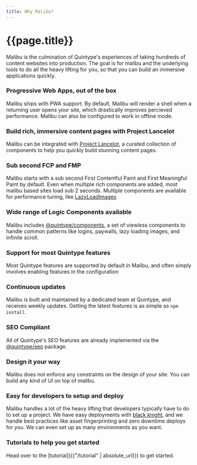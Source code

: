 ```yaml
---
title: Why Malibu?
---
```

# {{page.title}}

Malibu is the culmination of Quintype's experiences of taking hundreds of content websites into production. The goal is for malibu and the underlying tools to do all the heavy lifting for you, so that you can build an immersive applications quickly.

### Progressive Web Apps, out of the box

Malibu ships with PWA support. By default, Malibu will render a shell when a returning user opens your site, which drastically improves percieved performance. Malibu can also be configured to work in offline mode.

### Build rich, immersive content pages with Project Lancelot

Malibu can be integrated with [Project Lancelot](https://developers.quintype.com/lancelot), a curated collection of components to help you quickly build stunning content pages.

### Sub second FCP and FMP

Malibu starts with a sub second First Contentful Paint and First Meaningful Paint by default. Even when multiple rich components are added, most malibu based sites load sub 2 seconds. Multiple components are available for performance tuning, like [LazyLoadImages](https://developers.quintype.com/quintype-node-components/LazyLoadImages.html)

### Wide range of Logic Components available

Malibu includes [@quintype/components](https://developers.quintype.com/quintype-node-components), a set of viewless components to handle common patterns like logins, paywalls, lazy loading images, and infinite scroll.

### Support for most Quintype features

Most Quintype features are supported by default in Malibu, and often simply involves enabling features in the configuration

### Continuous updates

Malibu is built and maintained by a dedicated team at Quintype, and receives weekly updates. Getting the latest features is as simple as `npm install`.

### SEO Compliant

All of Quintype's SEO features are already implemented via the [@quintype/seo](https://github.com/quintype/quintype-node-seo) package.

### Design it your way

Malibu does not enforce any constraints on the design of your site. You can build any kind of UI on top of malibu.

### Easy for developers to setup and deploy

Malibu handles a lot of the heavy lifting that developers typically have to do to set up a project. We have easy deployments with [black knight](/tutorial/deploy-with-black-knight), and we handle best practices like asset fingerprinting and zero downtime deploys for you. We can even set up as many environments as you want.

### Tutorials to help you get started

Head over to the [tutorial]({{"/tutorial" | absolute_url}}) to get started.
